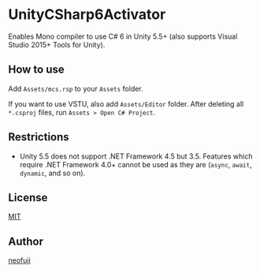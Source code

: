 # UnityCSharp6Activator
Enables Mono compiler to use C# 6 in Unity 5.5+ (also supports Visual Studio 2015+ Tools for Unity).

## How to use
Add `Assets/mcs.rsp` to your `Assets` folder.

If you want to use VSTU, also add `Assets/Editor` folder. After deleting all `*.csproj` files, run `Assets > Open C# Project`.

## Restrictions
- Unity 5.5 does not support .NET Framework 4.5 but 3.5. Features which require .NET Framework 4.0+ cannot be used as they are (`async`, `await`, `dynamic`, and so on).

## License
[MIT](/LICENSE)

## Author
[neofuji](https://github.com/neofuji/)
